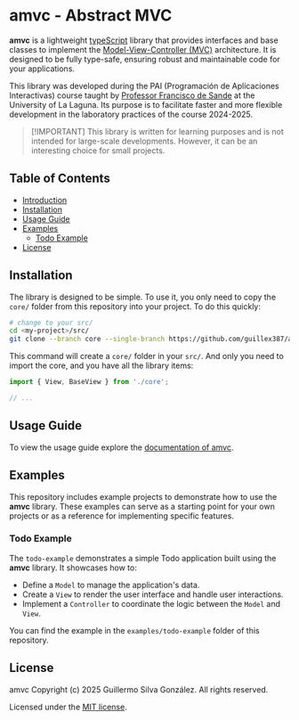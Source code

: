 # amvc - Abstract MVC

**amvc** is a lightweight [typeScript](https://www.typescriptlang.org/) library that provides interfaces and base classes to implement the [Model-View-Controller (MVC)](https://developer.mozilla.org/en-US/docs/Glossary/MVC) architecture. It is designed to be fully type-safe, ensuring robust and maintainable code for your applications.

This library was developed during the PAI (Programación de Aplicaciones Interactivas) course taught by [Professor Francisco de Sande](https://github.com/fsande) at the University of La Laguna. Its purpose is to facilitate faster and more flexible development in the laboratory practices of the course 2024-2025.

> [!IMPORTANT] This library is written for learning purposes and is not intended for large-scale developments. However, it can be an interesting choice for small projects.

## Table of Contents

- [Introduction](#amvc-abstract-mvc)
- [Installation](#installation)
- [Usage Guide](#usage-guide)
- [Examples](#examples)
  - [Todo Example](#todo-example)
- [License](#license)

## Installation

The library is designed to be simple. To use it, you only need to copy the `core/` folder from this repository into your project.
To do this quickly:

```bash
# change to your src/
cd <my-project>/src/
git clone --branch core --single-branch https://github.com/guillex387/amvc.git
```

This command will create a `core/` folder in your `src/`.
And only you need to import the core, and you have all the library items:

```typescript
import { View, BaseView } from './core';

// ...
```

## Usage Guide

To view the usage guide explore the [documentation of amvc](guillex387.github.io/amvc/).

## Examples

This repository includes example projects to demonstrate how to use the **amvc** library. These examples can serve as a starting point for your own projects or as a reference for implementing specific features.

### Todo Example

The `todo-example` demonstrates a simple Todo application built using the **amvc** library. It showcases how to:

- Define a `Model` to manage the application's data.
- Create a `View` to render the user interface and handle user interactions.
- Implement a `Controller` to coordinate the logic between the `Model` and `View`.

You can find the example in the `examples/todo-example` folder of this repository.

## License

amvc Copyright (c) 2025 Guillermo Silva González. All rights reserved.

Licensed under the [MIT license](/LICENSE).
